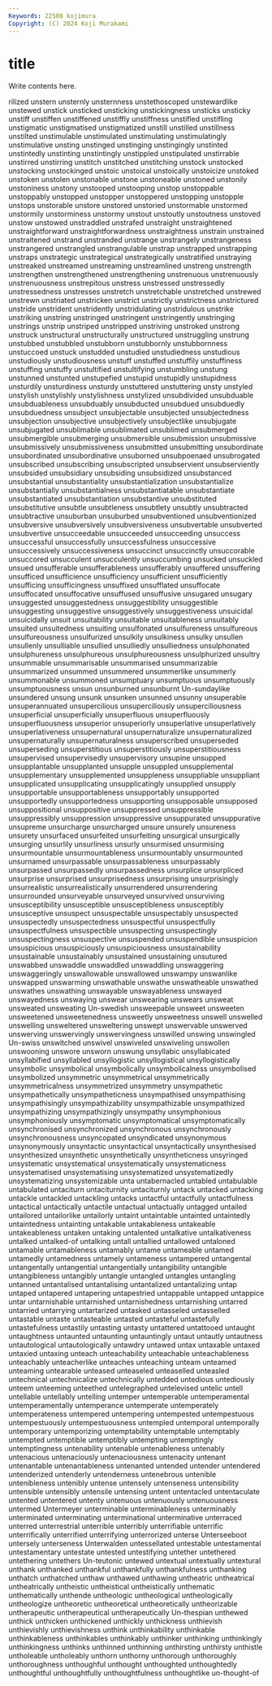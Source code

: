 ```yaml
---
Keywords: 22508 kojimura
Copyright: (C) 2024 Koji Murakami
---
```


# title

Write contents here.



rilized unstern unsternly unsternness unstethoscoped unstewardlike unstewed unstick
unsticked unsticking unstickingness unsticks unsticky unstiff unstiffen unstiffened unstiffly unstiffness
unstifled unstifling unstigmatic unstigmatised unstigmatized unstill unstilled unstillness unstilted unstimulable
unstimulated unstimulating unstimulatingly unstimulative unsting unstinged unstinging unstingingly unstinted unstintedly
unstinting unstintingly unstippled unstipulated unstirrable unstirred unstirring unstitch unstitched unstitching
unstock unstocked unstocking unstockinged unstoic unstoical unstoically unstoicize unstoked unstoken
unstolen unstonable unstone unstoneable unstoned unstonily unstoniness unstony unstooped unstooping
unstop unstoppable unstoppably unstopped unstopper unstoppered unstopping unstopple unstops unstorable
unstore unstored unstoried unstormable unstormed unstormily unstorminess unstormy unstout unstoutly
unstoutness unstoved unstow unstowed unstraddled unstrafed unstraight unstraightened unstraightforward unstraightforwardness
unstraightness unstrain unstrained unstraitened unstrand unstranded unstrange unstrangely unstrangeness unstrangered
unstrangled unstrangulable unstrap unstrapped unstrapping unstraps unstrategic unstrategical unstrategically unstratified
unstraying unstreaked unstreamed unstreaming unstreamlined unstreng unstrength unstrengthen unstrengthened unstrengthening
unstrenuous unstrenuously unstrenuousness unstrepitous unstress unstressed unstressedly unstressedness unstresses unstretch
unstretchable unstretched unstrewed unstrewn unstriated unstricken unstrict unstrictly unstrictness unstrictured
unstride unstrident unstridently unstridulating unstridulous unstrike unstriking unstring unstringed unstringent
unstringently unstringing unstrings unstrip unstriped unstripped unstriving unstroked unstrong unstruck
unstructural unstructurally unstructured unstruggling unstrung unstubbed unstubbled unstubborn unstubbornly unstubbornness
unstuccoed unstuck unstudded unstudied unstudiedness unstudious unstudiously unstudiousness unstuff unstuffed
unstuffily unstuffiness unstuffing unstuffy unstultified unstultifying unstumbling unstung unstunned unstunted
unstupefied unstupid unstupidly unstupidness unsturdily unsturdiness unsturdy unstuttered unstuttering unsty
unstyled unstylish unstylishly unstylishness unstylized unsubdivided unsubduable unsubduableness unsubduably unsubducted
unsubdued unsubduedly unsubduedness unsubject unsubjectable unsubjected unsubjectedness unsubjection unsubjective unsubjectively
unsubjectlike unsubjugate unsubjugated unsublimable unsublimated unsublimed unsubmerged unsubmergible unsubmerging unsubmersible
unsubmission unsubmissive unsubmissively unsubmissiveness unsubmitted unsubmitting unsubordinate unsubordinated unsubordinative unsuborned
unsubpoenaed unsubrogated unsubscribed unsubscribing unsubscripted unsubservient unsubserviently unsubsided unsubsidiary unsubsiding
unsubsidized unsubstanced unsubstantial unsubstantiality unsubstantialization unsubstantialize unsubstantially unsubstantialness unsubstantiatable unsubstantiate
unsubstantiated unsubstantiation unsubstantive unsubstituted unsubstitutive unsubtle unsubtleness unsubtlety unsubtly unsubtracted
unsubtractive unsuburban unsuburbed unsubventioned unsubventionized unsubversive unsubversively unsubversiveness unsubvertable unsubverted
unsubvertive unsucceedable unsucceeded unsucceeding unsuccess unsuccessful unsuccessfully unsuccessfulness unsuccessive unsuccessively
unsuccessiveness unsuccinct unsuccinctly unsuccorable unsuccored unsucculent unsucculently unsuccumbing unsucked unsuckled
unsued unsufferable unsufferableness unsufferably unsuffered unsuffering unsufficed unsufficience unsufficiency unsufficient
unsufficiently unsufficing unsufficingness unsuffixed unsufflated unsuffocate unsuffocated unsuffocative unsuffused unsuffusive
unsugared unsugary unsuggested unsuggestedness unsuggestibility unsuggestible unsuggesting unsuggestive unsuggestively unsuggestiveness
unsuicidal unsuicidally unsuit unsuitability unsuitable unsuitableness unsuitably unsuited unsuitedness unsuiting
unsulfonated unsulfureness unsulfureous unsulfureousness unsulfurized unsulkily unsulkiness unsulky unsullen unsullenly
unsulliable unsullied unsulliedly unsulliedness unsulphonated unsulphureness unsulphureous unsulphureousness unsulphurized unsultry
unsummable unsummarisable unsummarised unsummarizable unsummarized unsummed unsummered unsummerlike unsummerly unsummonable
unsummoned unsumptuary unsumptuous unsumptuously unsumptuousness unsun unsunburned unsunburnt Un-sundaylike unsundered
unsung unsunk unsunken unsunned unsunny unsuperable unsuperannuated unsupercilious unsuperciliously unsuperciliousness
unsuperficial unsuperficially unsuperfluous unsuperfluously unsuperfluousness unsuperior unsuperiorly unsuperlative unsuperlatively unsuperlativeness
unsupernatural unsupernaturalize unsupernaturalized unsupernaturally unsupernaturalness unsuperscribed unsuperseded unsuperseding unsuperstitious unsuperstitiously
unsuperstitiousness unsupervised unsupervisedly unsupervisory unsupine unsupped unsupplantable unsupplanted unsupple unsuppled
unsupplemental unsupplementary unsupplemented unsuppleness unsuppliable unsuppliant unsupplicated unsupplicating unsupplicatingly unsupplied
unsupply unsupportable unsupportableness unsupportably unsupported unsupportedly unsupportedness unsupporting unsupposable unsupposed
unsuppositional unsuppositive unsuppressed unsuppressible unsuppressibly unsuppression unsuppressive unsuppurated unsuppurative unsupreme
unsurcharge unsurcharged unsure unsurely unsureness unsurety unsurfaced unsurfeited unsurfeiting unsurgical
unsurgically unsurging unsurlily unsurliness unsurly unsurmised unsurmising unsurmountable unsurmountableness unsurmountably
unsurmounted unsurnamed unsurpassable unsurpassableness unsurpassably unsurpassed unsurpassedly unsurpassedness unsurplice unsurpliced
unsurprise unsurprised unsurprisedness unsurprising unsurprisingly unsurrealistic unsurrealistically unsurrendered unsurrendering unsurrounded
unsurveyable unsurveyed unsurvived unsurviving unsusceptibility unsusceptible unsusceptibleness unsusceptibly unsusceptive unsuspect
unsuspectable unsuspectably unsuspected unsuspectedly unsuspectedness unsuspectful unsuspectfully unsuspectfulness unsuspectible unsuspecting
unsuspectingly unsuspectingness unsuspective unsuspended unsuspendible unsuspicion unsuspicious unsuspiciously unsuspiciousness unsustainability
unsustainable unsustainably unsustained unsustaining unsutured unswabbed unswaddle unswaddled unswaddling unswaggering
unswaggeringly unswallowable unswallowed unswampy unswanlike unswapped unswarming unswathable unswathe unswatheable
unswathed unswathes unswathing unswayable unswayableness unswayed unswayedness unswaying unswear unswearing
unswears unsweat unsweated unsweating Un-swedish unsweepable unsweet unsweeten unsweetened unsweetenedness
unsweetly unsweetness unswell unswelled unswelling unsweltered unsweltering unswept unswervable unswerved
unswerving unswervingly unswervingness unswilled unswing unswingled Un-swiss unswitched unswivel unswiveled
unswiveling unswollen unswooning unswore unsworn unswung unsyllabic unsyllabicated unsyllabified unsyllabled
unsyllogistic unsyllogistical unsyllogistically unsymbolic unsymbolical unsymbolically unsymbolicalness unsymbolised unsymbolized unsymmetric
unsymmetrical unsymmetrically unsymmetricalness unsymmetrized unsymmetry unsympathetic unsympathetically unsympatheticness unsympathised unsympathising
unsympathisingly unsympathizability unsympathizable unsympathized unsympathizing unsympathizingly unsympathy unsymphonious unsymphoniously unsymptomatic
unsymptomatical unsymptomatically unsynchronised unsynchronized unsynchronous unsynchronously unsynchronousness unsyncopated unsyndicated unsynonymous
unsynonymously unsyntactic unsyntactical unsyntactically unsynthesised unsynthesized unsynthetic unsynthetically unsyntheticness unsyringed
unsystematic unsystematical unsystematically unsystematicness unsystematised unsystematising unsystematized unsystematizedly unsystematizing unsystemizable
unta untabernacled untabled untabulable untabulated untaciturn untaciturnity untaciturnly untack untacked
untacking untackle untackled untackling untacks untactful untactfully untactfulness untactical untactically
untactile untactual untactually untagged untailed untailored untailorlike untailorly untaint untaintable
untainted untaintedly untaintedness untainting untakable untakableness untakeable untakeableness untaken untaking
untalented untalkative untalkativeness untalked untalked-of untalking untall untallied untallowed untaloned
untamable untamableness untamably untame untameable untamed untamedly untamedness untamely untameness
untampered untangental untangentally untangential untangentially untangibility untangible untangibleness untangibly untangle
untangled untangles untangling untanned untantalised untantalising untantalized untantalizing untap untaped
untapered untapering untapestried untappable untapped untappice untar untarnishable untarnished untarnishedness
untarnishing untarred untarried untarrying untartarized untasked untasseled untasselled untastable untaste
untasteable untasted untasteful untastefully untastefulness untastily untasting untasty untattered untattooed
untaught untaughtness untaunted untaunting untauntingly untaut untautly untautness untautological untautologically
untawdry untawed untax untaxable untaxed untaxied untaxing unteach unteachability unteachable
unteachableness unteachably unteacherlike unteaches unteaching unteam unteamed unteaming untearable unteased
unteaseled unteaselled unteasled untechnical untechnicalize untechnically untedded untedious untediously unteem
unteeming unteethed untelegraphed untelevised untelic untell untellable untellably untelling untemper
untemperable untemperamental untemperamentally untemperance untemperate untemperately untemperateness untempered untempering untempested
untempestuous untempestuously untempestuousness untempled untemporal untemporally untemporary untemporizing untemptability untemptable
untemptably untempted untemptible untemptibly untempting untemptingly untemptingness untenability untenable untenableness
untenably untenacious untenaciously untenaciousness untenacity untenant untenantable untenantableness untenanted untended
untender untendered untenderized untenderly untenderness untenebrous untenible untenibleness untenibly untense
untensely untenseness untensibility untensible untensibly untensile untensing untent untentacled untentaculate
untented untentered untenty untenuous untenuously untenuousness untermed Untermeyer unterminable unterminableness
unterminably unterminated unterminating unterminational unterminative unterraced unterred unterrestrial unterrible unterribly
unterrifiable unterrific unterrifically unterrified unterrifying unterrorized unterse Unterseeboot untersely unterseness
Unterwalden untessellated untestable untestamental untestamentary untestate untested untestifying untether untethered
untethering untethers Un-teutonic untewed untextual untextually untextural unthank unthanked unthankful
unthankfully unthankfulness unthanking unthatch unthatched unthaw unthawed unthawing untheatric untheatrical
untheatrically untheistic untheistical untheistically unthematic unthematically unthende untheologic untheological untheologically
untheologize untheoretic untheoretical untheoretically untheorizable untherapeutic untherapeutical untherapeutically Un-thespian unthewed
unthick unthicken unthickened unthickly unthickness unthievish unthievishly unthievishness unthink unthinkability
unthinkable unthinkableness unthinkables unthinkably unthinker unthinking unthinkingly unthinkingness unthinks unthinned
unthinning unthirsting unthirsty unthistle untholeable untholeably unthorn unthorny unthorough unthoroughly
unthoroughness unthoughful unthought unthoughted unthoughtedly unthoughtful unthoughtfully unthoughtfulness unthoughtlike un-thought-of
